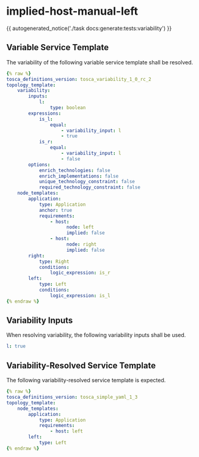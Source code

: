 # implied-host-manual-left

{{ autogenerated_notice('./task docs:generate:tests:variability') }}


## Variable Service Template

The variability of the following variable service template shall be resolved.

```yaml linenums="1"
{% raw %}
tosca_definitions_version: tosca_variability_1_0_rc_2
topology_template:
    variability:
        inputs:
            l:
                type: boolean
        expressions:
            is_l:
                equal:
                    - variability_input: l
                    - true
            is_r:
                equal:
                    - variability_input: l
                    - false
        options:
            enrich_technologies: false
            enrich_implementations: false
            unique_technology_constraint: false
            required_technology_constraint: false
    node_templates:
        application:
            type: Application
            anchor: true
            requirements:
                - host:
                      node: left
                      implied: false
                - host:
                      node: right
                      implied: false
        right:
            type: Right
            conditions:
                logic_expression: is_r
        left:
            type: Left
            conditions:
                logic_expression: is_l
{% endraw %}
```

## Variability Inputs

When resolving variability, the following variability inputs shall be used.

```yaml linenums="1"
l: true
```



## Variability-Resolved Service Template

The following variability-resolved service template is expected.

```yaml linenums="1"
{% raw %}
tosca_definitions_version: tosca_simple_yaml_1_3
topology_template:
    node_templates:
        application:
            type: Application
            requirements:
                - host: left
        left:
            type: Left
{% endraw %}
```

